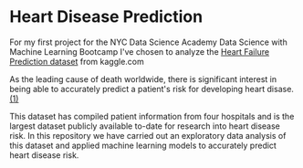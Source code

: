 # Heart Disease Prediction

For my first project for the NYC Data Science Academy Data Science with Machine Learning Bootcamp I've chosen to analyze the [Heart Failure Prediction dataset](https://www.kaggle.com/fedesoriano/heart-failure-prediction) from kaggle.com

As the leading cause of death worldwide, there is significant interest in being able to accurately predict a patient's risk for developing heart disase.[(1)](https://www.who.int/news-room/fact-sheets/detail/the-top-10-causes-of-death) 

This dataset has compiled patient information from four hospitals and is the largest dataset publicly available to-date for research into heart disease risk. In this repository we have carried out an exploratory data analysis of this dataset and applied machine learning models to accurately predict heart disease risk. 
